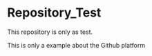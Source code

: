 # Repository_Test
This repository is only as test.


This is only a example about the Github platform  
